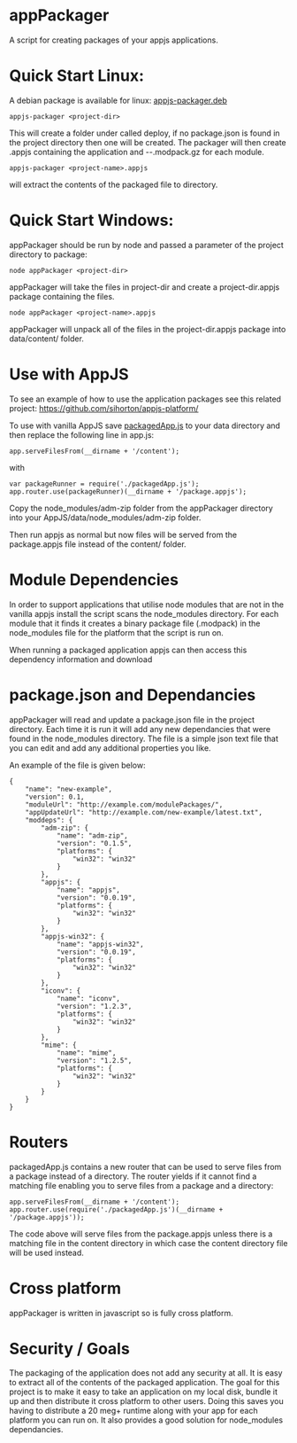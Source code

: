 appPackager
===========
A script for creating packages of your appjs applications.

Quick Start Linux:
==================
A debian package is available for linux: <a href="http://appjs.delightfulsoftware.com/platformInstall/appjs-packager.deb">appjs-packager.deb</a>

    appjs-packager <project-dir>
This will create a folder under <project-dir> called deploy, if no package.json is found in the project directory then one will be created.
The packager will then create <project-name>.appjs containing the application and <module-name>-<version>-<platform>.modpack.gz for each module.

    appjs-packager <project-name>.appjs
will extract the contents of the packaged file to <project-name> directory.

Quick Start Windows:
===========

appPackager should be run by node and passed a parameter of the project directory to package:

    node appPackager <project-dir>
    
appPackager will take the files in project-dir and create a project-dir.appjs package containing the files.

    node appPackager <project-name>.appjs
    
appPackager will unpack all of the files in the project-dir.appjs package into data/content/ folder.



Use with AppJS
==============

To see an example of how to use the application packages see this related project: https://github.com/sihorton/appjs-platform/

To use with vanilla AppJS save [packagedApp.js](https://raw.github.com/sihorton/appjs-appPackager/master/packagedApp.js) to your data directory and then replace the following line in app.js:

    app.serveFilesFrom(__dirname + '/content');
    
with

    var packageRunner = require('./packagedApp.js');
    app.router.use(packageRunner)(__dirname + '/package.appjs');

Copy the node_modules/adm-zip folder from the appPackager directory into your AppJS/data/node_modules/adm-zip folder.

Then run appjs as normal but now files will be served from the package.appjs file instead of the content/ folder.

Module Dependencies
========
In order to support applications that utilise node modules that are not in the vanilla appjs install the script scans the 
node_modules directory. For each module that it finds it creates a binary package file (.modpack) in the node_modules file
for the platform that the script is run on.

When running a packaged application appjs can then access this dependency information and download 

package.json and Dependancies
=======
appPackager will read and update a package.json file in the project directory. Each time it is run it will add any new
dependancies that were found in the node_modules directory. The file is a simple json text
file that you can edit and add any additional properties you like.

An example of the file is given below:

	{
		"name": "new-example",
		"version": 0.1,
		"moduleUrl": "http://example.com/modulePackages/",
		"appUpdateUrl": "http://example.com/new-example/latest.txt",
		"moddeps": {
			"adm-zip": {
				"name": "adm-zip",
				"version": "0.1.5",
				"platforms": {
					"win32": "win32"
				}
			},
			"appjs": {
				"name": "appjs",
				"version": "0.0.19",
				"platforms": {
					"win32": "win32"
				}
			},
			"appjs-win32": {
				"name": "appjs-win32",
				"version": "0.0.19",
				"platforms": {
					"win32": "win32"
				}
			},
			"iconv": {
				"name": "iconv",
				"version": "1.2.3",
				"platforms": {
					"win32": "win32"
				}
			},
			"mime": {
				"name": "mime",
				"version": "1.2.5",
				"platforms": {
					"win32": "win32"
				}
			}
		}
	}

Routers
======
packagedApp.js contains a new router that can be used to serve files from a package instead of a directory. 
The router yields if it cannot find a matching file enabling you to serve files from a package and a directory:

    app.serveFilesFrom(__dirname + '/content');
    app.router.use(require('./packagedApp.js')(__dirname + '/package.appjs'));

The code above will serve files from the package.appjs unless there is a matching file in the content directory in which case the 
content directory file will be used instead.

Cross platform
======
appPackager is written in javascript so is fully cross platform.

Security / Goals
======
The packaging of the application does not add any security at all. It is easy to extract all of the contents of the packaged
application. The goal for this project is to make it easy to take an application on my local disk, bundle it up and then
distribute it cross platform to other users. Doing this saves you having to distribute a 20 meg+ runtime along with your app
for each platform you can run on. It also provides a good solution for node_modules dependancies.
